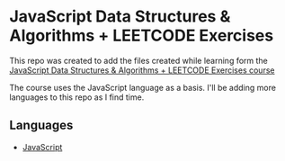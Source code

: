 # JavaScript Data Structures & Algorithms + LEETCODE Exercises

This repo was created to add the files created while learning form the [JavaScript Data Structures & Algorithms + LEETCODE Exercises course](https://www.udemy.com/course/data-structures-algorithms-javascript)

The course uses the JavaScript language as a basis. I'll be adding more languages to this repo as I find time.

## Languages

- [JavaScript](./javascript/)